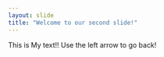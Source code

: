 ```yaml
---
layout: slide
title: "Welcome to our second slide!"
---
```

This is My text!!
Use the left arrow to go back!
